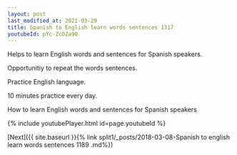 ```yaml
---
layout: post
last_modified_at: 2021-03-29
title: Spanish to English learn words sentences 1317 
youtubeId: pYc-ZcDZa90
---
```

 
 
Helps to learn English words and sentences for Spanish speakers.

Opportunitiy to repeat the words sentences. 

Practice English language. 
 
10 minutes practice every day. 
 
How to learn English words and sentences for Spanish speakers 
 
{% include youtubePlayer.html id=page.youtubeId %}
 
 
[Next]({{ site.baseurl }}{% link  split1/_posts/2018-03-08-Spanish to english learn words sentences 1189 .md%})
 
